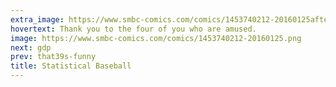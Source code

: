 ```yaml
---
extra_image: https://www.smbc-comics.com/comics/1453740212-20160125after.png
hovertext: Thank you to the four of you who are amused.
image: https://www.smbc-comics.com/comics/1453740212-20160125.png
next: gdp
prev: that39s-funny
title: Statistical Baseball
---
```

